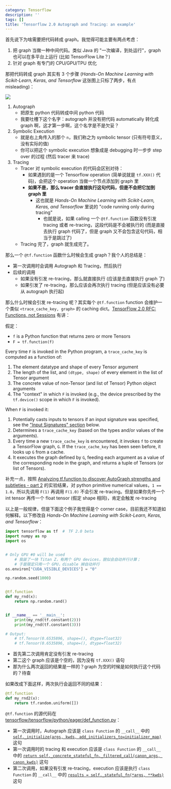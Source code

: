 ```yaml
---
category: Tensorflow
description: ''
tags: []
title: 'Tensorflow 2.0 Autograph and Tracing: an example'
---
```


首先说下为啥需要把代码转成 graph。我觉得可能主要有两点考虑：

1. 把 graph 当做一种中间代码。类似 Java 的 "一次编译，到处运行"，graph 也可以在多平台上运行 (比如 TensorFlow Lite？)
1. 针对 graph 有专门的 CPU/GPU/TPU 优化

那把代码转成 graph 其实有 3 个步骤 (_Hands-On Machine Learning with Scikit-Learn, Keras, and Tensorflow_ 这张图上只标了两步，有点 misleading)：

![](https://live.staticflickr.com/65535/48053029838_869100878d_z_d.jpg)

1. Autograph
    - 把原生 python 代码转成中间 python 代码
    - 我要吐槽下这个名字：autograph 并没有把代码 automatically 转化成 graph 啊，这才第一步啊，这个名字是不是欠妥？
1. Symbolic Execution
    - 就是右上角传入的那个 `n`，我们称之为 symbolic tensor (只有符号意义，没有实际的值)
    - 你可以把这个 symbolic execution 想象成是 debugging 时一步步 step over 的过程 (然后 tracer 来 trace)
1. Tracing
    - Tracer 对 symbolic execution 的代码会区别对待：
        - 如果遇到的是一个 Tensorflow operation (简单说就是 `tf.XXX()` 代码)，会把这个 operation 当做一个节点添加到 graph 里
        - **如果不是，那么 tracer 会直接执行这句代码，但是不会把它加到 graph 里**
            - 这也就是 _Hands-On Machine Learning with Scikit-Learn, Keras, and Tensorflow_ 里说的 "code running only during tracing"
                - 也就是说，如果 calling 一个 `@tf.function` 函数没有引发 tracing 或者 re-tracing，这段代码是不会被执行的 (而是直接去执行 graph 代码了，但是 graph 又不会包含这句代码，相当于是跳过了)
    - Tracing 完了，graph 就生成完了。

那么一个 `@tf.function` 函数什么时候会生成 graph？我个人的总结是：

- 第一次调用时会调用 Autograph 和 Tracing，然后执行
- 后续的调用
    - 如果没有引发 re-tracing，那么就直接执行 (应该是去直接执行 graph 了)
    - 如果引发了 re-tracing，那么应该会再次执行 tracing (但是应该没有必要从 autograph 执行起)

那么什么时候会引发 re-tracing 呢？其实每个 `@tf.function` function 会维护一个类似 `<trace_cache_key, graph>` 的 caching dict。[TensorFlow 2.0 RFC: Functions, not Sessions](https://github.com/tensorflow/community/blob/master/rfcs/20180918-functions-not-sessions-20.md#trace-caches) 有讲：

假定：

- `f` is a Python function that returns zero or more Tensors
- `F = tf.function(f)`

Every time `F` is invoked in the Python program, a `trace_cache_key` is computed as a function of:

1. The element datatype and shape of every Tensor argument
1. The length of the list, and `(dtype, shape)` of every element in the list of Tensor argument
1. The concrete value of non-Tensor (and list of Tensor) Python object arguments
1. The "context" in which `F` is invoked (e.g., the device prescribed by the `tf.device()` scope in which `F` is invoked).

When `F` is invoked it:

1. Potentially casts inputs to tensors if an input signature was specified, see the ["Input Signatures" section](https://github.com/tensorflow/community/blob/master/rfcs/20180918-functions-not-sessions-20.md#input-signatures) below.
1. Determines a `trace_cache_key` (based on the types and/or values of the arguments).
1. Every time a new `trace_cache_key` is encountered, it invokes `f` to create a TensorFlow graph, `G`. If the `trace_cache_key` has been seen before, it looks up `G` from a cache.
1. It executes the graph defined by `G`, feeding each argument as a value of the corresponding node in the graph, and returns a tuple of Tensors (or list of Tensors).

补充一点，按照 [Analyzing tf.function to discover AutoGraph strengths and subtleties - part 2](https://pgaleone.eu/tensorflow/tf.function/2019/04/03/dissecting-tf-function-part-2/) 的实验结果，对 python primitive numerical values，`1 == 1.0`，所以先调用 `F(1)` 再调用 `F(1.0)` 不会引发 re-tracing。但是如果你先传一个 int tensor 再传一个 float tensor (假定 shape 相同)，肯定会触发 re-tracing

以上是一般规律，但是下面这个例子我觉得是个 corner case，目前我还不知道如何解释。以下修改自 _Hands-On Machine Learning with Scikit-Learn, Keras, and Tensorflow_：

```python
import tensorflow as tf  #　TF 2.0 beta
import numpy as np
import os


# Only GPU #0 will be used
    # 我装了一块 Titan Z，有两个 GPU devices，貌似会自动并行计算；
    # 于是限定只用一个 GPU，disable 掉自动并行
os.environ["CUDA_VISIBLE_DEVICES"] = "0"  

np.random.seed(1000)


@tf.function
def my_rnd(x):
    return np.random.rand()


if __name__ == '__main__':
    print(my_rnd(tf.constant(2)))
    print(my_rnd(tf.constant(3)))

# Output:
    # tf.Tensor(0.6535896, shape=(), dtype=float32)
    # tf.Tensor(0.6535896, shape=(), dtype=float32)
```

- 首先第二次调用肯定没有引发 re-tracing
- 第二这个 graph 应该是个空的，因为没有 `tf.XXX()` 语句
- 那为什么两次返回的结果是一样的？graph 为空的时候是如何执行这个代码的？待查

如果改成下面这样，两次执行会返回不同的结果：

```python
@tf.function
def my_rnd2(x):
    return tf.random.uniform([])
```

`@tf.function` 的源代码在 [tensorflow/tensorflow/python/eager/def_function.py](https://github.com/tensorflow/tensorflow/blob/master/tensorflow/python/eager/def_function.py)：

- 第一次调用时，Autograph 应该是 `class Function` 的 `__call__` 中的 [`self._initialize(args, kwds, add_initializers_to=initializer_map)`](https://github.com/tensorflow/tensorflow/blob/master/tensorflow/python/eager/def_function.py#L415) 这句
- 第一次调用时的 tracing 和 execution 应该是 `class Function` 的 `__call__` 中的 [`return self._concrete_stateful_fn._filtered_call(canon_args, canon_kwds)`](https://github.com/tensorflow/tensorflow/blob/master/tensorflow/python/eager/def_function.py#L433) 这句
- 第二次调用，如果没有引发 re-tracing，execution 应该是执行 `class Function` 的 `__call__` 中的 [`results = self._stateful_fn(*args, **kwds)`](https://github.com/tensorflow/tensorflow/blob/master/tensorflow/python/eager/def_function.py#L407) 这句